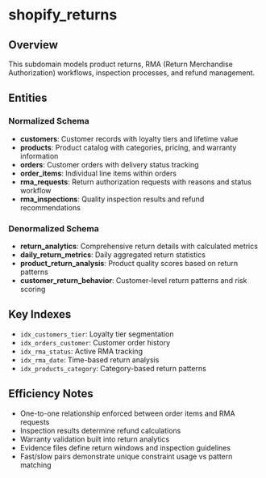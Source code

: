 # shopify_returns

## Overview
This subdomain models product returns, RMA (Return Merchandise Authorization) workflows, inspection processes, and refund management.

## Entities

### Normalized Schema
- **customers**: Customer records with loyalty tiers and lifetime value
- **products**: Product catalog with categories, pricing, and warranty information
- **orders**: Customer orders with delivery status tracking
- **order_items**: Individual line items within orders
- **rma_requests**: Return authorization requests with reasons and status workflow
- **rma_inspections**: Quality inspection results and refund recommendations

### Denormalized Schema
- **return_analytics**: Comprehensive return details with calculated metrics
- **daily_return_metrics**: Daily aggregated return statistics
- **product_return_analysis**: Product quality scores based on return patterns
- **customer_return_behavior**: Customer-level return patterns and risk scoring

## Key Indexes
- `idx_customers_tier`: Loyalty tier segmentation
- `idx_orders_customer`: Customer order history
- `idx_rma_status`: Active RMA tracking
- `idx_rma_date`: Time-based return analysis
- `idx_products_category`: Category-based return patterns

## Efficiency Notes
- One-to-one relationship enforced between order items and RMA requests
- Inspection results determine refund calculations
- Warranty validation built into return analytics
- Evidence files define return windows and inspection guidelines
- Fast/slow pairs demonstrate unique constraint usage vs pattern matching